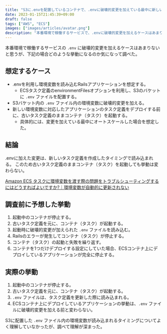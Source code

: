 ```yaml
---
title: "S3に.envを配置しているコンテナで、.envに破壊的変更を加えている最中に新しいコンテナが起動するとどうなるのか調べた"
date: 2023-01-15T21:45:39+09:00
draft: false
tags: ["AWS", "ECS"]
images: ["images/articles/avatar.png"]
description: "本番環境で稼働するサービスで、.envに破壊的変更を加えるケースはあまりないと思うが、下記の場合どのような挙動になるのか気になって調べた。結論として、.envに加えた変更は、新しいタスク定義を作成したタイミングで読み込まれる。このため古いタスク定義のままコンテナ（タスク）を起動しても挙動は変わらない。"
---
```


本番環境で稼働するサービスの `.env` に破壊的変更を加えるケースはあまりないと思うが、下記の場合どのような挙動になるのか気になって調べた。

## 想定するケース

- .envを利用し環境変数を読み込むRailsアプリケーションを想定する。
  - ECSタスク定義のenvironmentFilesオプションを利用し、S3のバケットに `.env` ファイルを配置する。
- S3バケット内の `.env` ファイル内の環境変数に破壊的変更を加える。
- 新しい環境変数に対応したアプリケーションのタスク定義をデプロイする前に、古いタスク定義のままコンテナ（タスク）を起動する。
  - 具体的には、変更を加えている最中にオートスケールした場合を想定した。

## 結論

.envに加えた変更は、新しいタスク定義を作成したタイミングで読み込まれる。
このため古いタスク定義のままコンテナ（タスク）を起動しても挙動は変わらない。

[Amazon ECS タスクに環境変数を渡す際の問題をトラブルシューティングするにはどうすればよいですか?｜環境変数が自動的に更新されない](https://aws.amazon.com/jp/premiumsupport/knowledge-center/ecs-task-environment-variables/#%E7%92%B0%E5%A2%83%E5%A4%89%E6%95%B0%E3%81%8C%E8%87%AA%E5%8B%95%E7%9A%84%E3%81%AB%E6%9B%B4%E6%96%B0%E3%81%95%E3%82%8C%E3%81%AA%E3%81%84)

## 調査前に予想した挙動

1. 起動中のコンテナが停止する。
2. 古いタスク定義を元に、コンテナ（タスク）が起動する。
3. 起動時に破壊的変更が加えられた `.env` ファイルを読み込む。
4. Railsのエラーが発生してコンテナ（タスク）が停止する。
5. コンテナ（タスク）の起動と失敗を繰り返す。
6. コンテナを1つだけデプロイする設定にしていた場合、ECSコンテナ上にデプロイしているアプリケーションが完全に停止する。

## 実際の挙動

1. 起動中のコンテナが停止する。
2. 古いタスク定義を元に、コンテナ（タスク）が起動する。
3. `.env` ファイルは、タスク定義を更新した際に読み込まれる。
4. ECSコンテナ上にデプロイしているアプリケーションの挙動は、`.env` ファイルに破壊的変更を加える前と変わらない。

S3に配置した `.env` ファイル内の環境変数が読み込まれるタイミングについてよく理解していなかったが、調べて理解が深まった。
